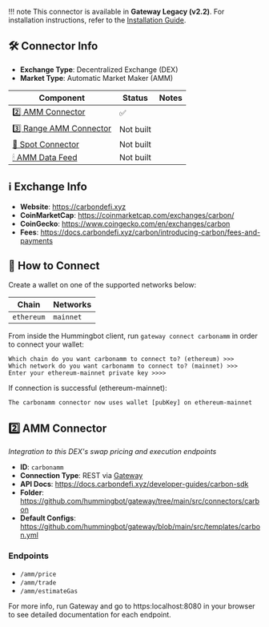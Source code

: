 
!!! note
    This connector is available in **Gateway Legacy (v2.2)**. For installation instructions, refer to the [Installation Guide](../legacy/installation.md).


## 🛠 Connector Info

- **Exchange Type**: Decentralized Exchange (DEX)
- **Market Type**: Automatic Market Maker (AMM)


| Component                                        | Status    | Notes |
| ------------------------------------------------ | --------- | ----- |
| [2️⃣ AMM Connector](#2-amm-connector)             | ✅        |
| [3️⃣ Range AMM Connector](#3-range-amm-connector) | Not built |
| [🔀 Spot Connector](#spot-connector)             | Not built |
| [🕯 AMM Data Feed](#amm-data-feed)                | Not built |

## ℹ️ Exchange Info

- **Website**: <https://carbondefi.xyz>
- **CoinMarketCap**: <https://coinmarketcap.com/exchanges/carbon/>
- **CoinGecko**: <https://www.coingecko.com/en/exchanges/carbon>
- **Fees**: <https://docs.carbondefi.xyz/carbon/introducing-carbon/fees-and-payments>

## 🔑 How to Connect

Create a wallet on one of the supported networks below:

| Chain      | Networks  |
| ---------- | --------- |
| `ethereum` | `mainnet` |

From inside the Hummingbot client, run `gateway connect carbonamm` in order to connect your wallet:

```
Which chain do you want carbonamm to connect to? (ethereum) >>>
Which network do you want carbonamm to connect to? (mainnet) >>>
Enter your ethereum-mainnet private key >>>>
```

If connection is successful (ethereum-mainnet):

```
The carbonamm connector now uses wallet [pubKey] on ethereum-mainnet
```

## 2️⃣ AMM Connector

_Integration to this DEX's swap pricing and execution endpoints_

- **ID**: `carbonamm`
- **Connection Type**: REST via [Gateway](/gateway)
- **API Docs**: <https://docs.carbondefi.xyz/developer-guides/carbon-sdk>
- **Folder**: <https://github.com/hummingbot/gateway/tree/main/src/connectors/carbon>
- **Default Configs**: <https://github.com/hummingbot/gateway/blob/main/src/templates/carbon.yml>

### Endpoints

- `/amm/price`
- `/amm/trade`
- `/amm/estimateGas`

For more info, run Gateway and go to https:localhost:8080 in your browser to see detailed documentation for each endpoint.
